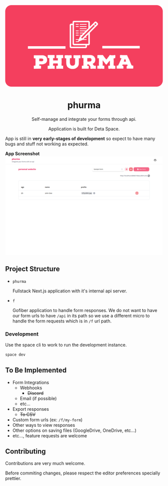 <div align="center">
<img src="./assets/banner.png">

<h1>phurma</h1>

<p>Self-manage and integrate your forms through api.</p>

<p>Application is built for Deta Space.</p>

</div>

App is still in **very early-stages of development** so expect to have many bugs and stuff not working as expected.

**App Screenshot**
![Screenshot](./assets/screenshot.png)

## Project Structure

- `phurma`

  Fullstack Next.js application with it's internal api server.

- `f`

  Gofiber application to handle form responses. We do not want to have our form urls to have `/api` in its path so we use a different micro to handle the form requests which is in `/f` url path.

### Development

Use the space cli to work to run the development instance.

```sh
space dev
```

## To Be Implemented

- Form Integrations
  - Webhooks
    - ~~Discord~~
  - Email (if possible)
  - etc...
- Export responses
  - ~~To CSV~~
- Custom form urls (ex: `/f/my-form`)
- Other ways to view responses
- Other options on saving files (GoogleDrive, OneDrive, etc...)
- etc..., feature requests are welcome

## Contributing

Contributions are very much welcome.

Before commiting changes, please respect the editor preferences specially prettier.
